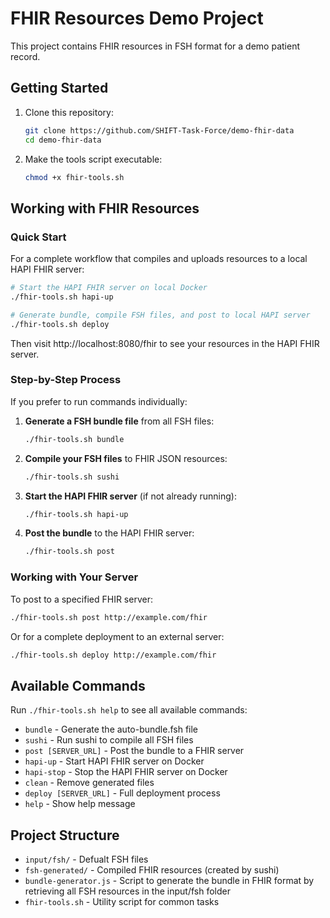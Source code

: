 # FHIR Resources Demo Project

This project contains FHIR resources in FSH format for a demo patient record.

## Getting Started

1. Clone this repository:
   ```bash
   git clone https://github.com/SHIFT-Task-Force/demo-fhir-data
   cd demo-fhir-data
   ```

2. Make the tools script executable:
   ```bash
   chmod +x fhir-tools.sh
   ```

## Working with FHIR Resources

### Quick Start

For a complete workflow that compiles and uploads resources to a local HAPI FHIR server:

```bash
# Start the HAPI FHIR server on local Docker
./fhir-tools.sh hapi-up

# Generate bundle, compile FSH files, and post to local HAPI server
./fhir-tools.sh deploy
```

Then visit http://localhost:8080/fhir to see your resources in the HAPI FHIR server.

### Step-by-Step Process

If you prefer to run commands individually:

1. **Generate a FSH bundle file** from all FSH files:
   ```bash
   ./fhir-tools.sh bundle
   ```

2. **Compile your FSH files** to FHIR JSON resources:
   ```bash
   ./fhir-tools.sh sushi
   ```

3. **Start the HAPI FHIR server** (if not already running):
   ```bash
   ./fhir-tools.sh hapi-up
   ```

4. **Post the bundle** to the HAPI FHIR server:
   ```bash
   ./fhir-tools.sh post
   ```

### Working with Your Server

To post to a specified FHIR server:

```bash
./fhir-tools.sh post http://example.com/fhir
```

Or for a complete deployment to an external server:

```bash
./fhir-tools.sh deploy http://example.com/fhir
```

## Available Commands

Run `./fhir-tools.sh help` to see all available commands:

- `bundle` - Generate the auto-bundle.fsh file
- `sushi` - Run sushi to compile all FSH files
- `post [SERVER_URL]` - Post the bundle to a FHIR server
- `hapi-up` - Start HAPI FHIR server on Docker
- `hapi-stop` - Stop the HAPI FHIR server on Docker
- `clean` - Remove generated files
- `deploy [SERVER_URL]` - Full deployment process
- `help` - Show help message

## Project Structure

- `input/fsh/` - Defualt FSH files
- `fsh-generated/` - Compiled FHIR resources (created by sushi)
- `bundle-generator.js` - Script to generate the bundle in FHIR format by retrieving all FSH resources in the input/fsh folder
- `fhir-tools.sh` - Utility script for common tasks

